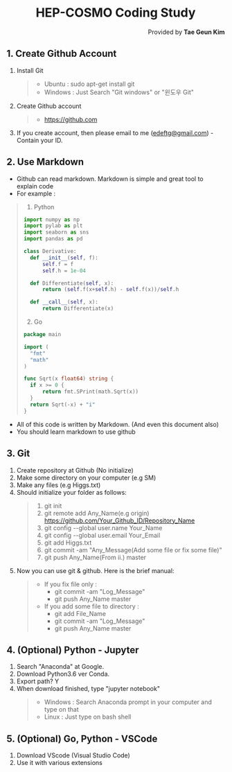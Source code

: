 <h1 style="text-align:center">HEP-COSMO Coding Study</h1>
<p style="text-align:right">Provided by <b>Tae Geun Kim</b></p>

## 1. Create Github Account

1. Install Git
    > * Ubuntu : sudo apt-get install git
    > * Windows : Just Search "Git windows" or "윈도우 Git"

2. Create Github account
    > * <a href="https://github.com" target='_blank'>https://github.com</a>

3. If you create account, then please email to me (edeftg@gmail.com) - Contain your ID.

## 2. Use Markdown

* Github can read markdown. Markdown is simple and great tool to explain code
* For example :
> 1. Python
> ```Python
>import numpy as np
>import pylab as plt
>import seaborn as sns
>import pandas as pd
>
> class Derivative:
>   def __init__(self, f):
>       self.f = f
>       self.h = 1e-04
>
>   def Differentiate(self, x):
>       return (self.f(x+self.h) - self.f(x))/self.h
>
>   def __call__(self, x):
>       return Differentiate(x)
>```
> 2. Go 
> ```Go
>package main
>
>import (
>   "fmt"
>   "math"
>)
>
>func Sqrt(x float64) string {
>   if x >= 0 {
>       return fmt.SPrint(math.Sqrt(x))
>   }
>   return Sqrt(-x) + "i"
>}
>```

* All of this code is written by Markdown. (And even this document also)
* You should learn markdown to use github

## 3. Git

1. Create repository at Github (No initialize)
2. Make some directory on your computer (e.g SM)
3. Make any files (e.g Higgs.txt)
4. Should initialize your folder as follows:
    > 1. git init
    > 2. git remote add Any_Name(e.g origin) https://github.com/Your_Github_ID/Repository_Name
    > 3. git config --global user.name Your_Name
    > 4. git config --global user.email Your_Email
    > 5. git add Higgs.txt
    > 6. git commit -am "Any_Message(Add some file or fix some file)"
    > 7. git push Any_Name(From ii.) master
5. Now you can use git & github. Here is the brief manual:
    > * If you fix file only :
    >   * git commit -am "Log_Message"
    >   * git push Any_Name master
    > * If you add some file to directory :
    >   * git add File_Name
    >   * git commit -am "Log_Message"
    >   * git push Any_Name master 

## 4. (Optional) Python - Jupyter

1. Search "Anaconda" at Google.
2. Download Python3.6 ver Conda.
3. Export path? Y
4. When download finished, type "jupyter notebook"
    > * Windows : Search Anaconda prompt in your computer and type on that
    > * Linux : Just type on bash shell

## 5. (Optional) Go, Python - VSCode

1. Download VScode (Visual Studio Code)
2. Use it with various extensions